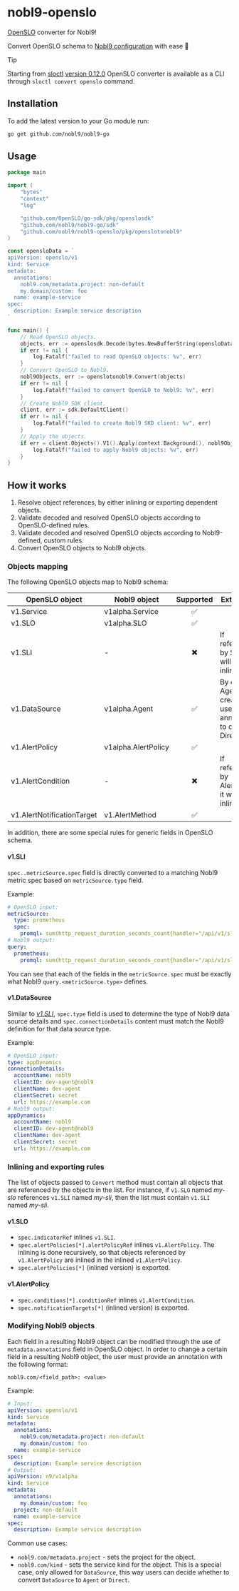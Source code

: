 # nobl9-openslo

[OpenSLO](https://openslo.com) converter for Nobl9!

Convert OpenSLO schema to
[Nobl9 configuration](https://docs.nobl9.com/yaml-guide) with ease 🚀

> [!TIP]
> Starting from [sloctl](https://github.com/nobl9/sloctl)
> [version 0.12.0](https://github.com/nobl9/sloctl/releases/tag/v0.12.0)
> OpenSLO converter is available as a CLI through `sloctl convert openslo` command.

## Installation

To add the latest version to your Go module run:

```sh
go get github.com/nobl9/nobl9-go
```

## Usage

```go
package main

import (
	"bytes"
	"context"
	"log"

	"github.com/OpenSLO/go-sdk/pkg/openslosdk"
	"github.com/nobl9/nobl9-go/sdk"
	"github.com/nobl9/nobl9-openslo/pkg/openslotonobl9"
)

const opensloData = `
apiVersion: openslo/v1
kind: Service
metadata:
  annotations:
    nobl9.com/metadata.project: non-default
    my.domain/custom: foo
  name: example-service
spec:
  description: Example service description
`

func main() {
	// Read OpenSLO objects.
	objects, err := openslosdk.Decode(bytes.NewBufferString(opensloData), openslosdk.FormatYAML)
	if err != nil {
		log.Fatalf("failed to read OpenSLO objects: %v", err)
	}
	// Convert OpenSLO to Nobl9.
	nobl9Objects, err := openslotonobl9.Convert(objects)
	if err != nil {
		log.Fatalf("failed to convert OpenSLO to Nobl9: %v", err)
	}
	// Create Nobl9 SDK client.
	client, err := sdk.DefaultClient()
	if err != nil {
		log.Fatalf("failed to create Nobl9 SKD client: %v", err)
	}
	// Apply the objects.
	if err = client.Objects().V1().Apply(context.Background(), nobl9Objects); err != nil {
		log.Fatalf("failed to apply Nobl9 objects: %v", err)
	}
}
```

## How it works

1. Resolve object references, by either inlining or exporting dependent objects.
2. Validate decoded and resolved OpenSLO objects according to OpenSLO-defined rules.
3. Validate decoded and resolved OpenSLO objects according to Nobl9-defined,
   custom rules.
4. Convert OpenSLO objects to Nobl9 objects.

### Objects mapping

The following OpenSLO objects map to Nobl9 schema:

<!-- markdownlint-disable MD013 -->
| OpenSLO object             | Nobl9 object        | Supported  | Extra rules                                                      |
|----------------------------|---------------------|:----------:|------------------------------------------------------------------|
| v1.Service                 | v1alpha.Service     |     ✅     |                                                                  |
| v1.SLO                     | v1alpha.SLO         |     ✅     |                                                                  |
| v1.SLI                     | -                   |    ✖️       | If referenced by SLO it will be inlined.                         |
| v1.DataSource              | v1alpha.Agent       |     ✅     | By default Agent is created, use annotations to create a Direct. |
| v1.AlertPolicy             | v1alpha.AlertPolicy |     ✅     |                                                                  |
| v1.AlertCondition          | -                   |    ✖️       | If referenced by AlertPolicy it will be inlined.                 |
| v1.AlertNotificationTarget | v1.AlertMethod      |     ✅     |                                                                  |
<!-- markdownlint-enable MD013 -->

In addition, there are some special rules for generic fields in OpenSLO schema.

#### v1.SLI

`spec..metricSource.spec` field is directly converted to a matching Nobl9
metric spec based on `metricSource.type` field.

Example:

```yaml
# OpenSLO input:
metricSource:
  type: prometheus
  spec:
    promql: sum(http_request_duration_seconds_count{handler="/api/v1/slos"})
# Nobl9 output:
query:
  prometheus:
    promql: sum(http_request_duration_seconds_count{handler="/api/v1/slos"})
```

You can see that each of the fields in the `metricSource.spec` must be exactly
what Nobl9 `query.<metricSource.type>` defines.

#### v1.DataSource

Similar to [_v1.SLI_](#v1sli), `spec.type` field is used to determine the type
of Nobl9 data source details and `spec.connectionDetails` content must match
the Nobl9 definition for that data source type.

Example:

```yaml
# OpenSLO input:
type: appDynamics
connectionDetails:
  accountName: nobl9
  clientID: dev-agent@nobl9
  clientName: dev-agent
  clientSecret: secret
  url: https://example.com
# Nobl9 output:
appDynamics:
  accountName: nobl9
  clientID: dev-agent@nobl9
  clientName: dev-agent
  clientSecret: secret
  url: https://example.com
```

### Inlining and exporting rules

The list of objects passed to `Convert` method must contain all objects
that are referenced by the objects in the list.
For instance, if `v1.SLO` named _my-slo_ references `v1.SLI` named _my-sli_,
then the list must contain `v1.SLI` named _my-sli_.

#### v1.SLO

- `spec.indicatorRef` inlines `v1.SLI`.
- `spec.alertPolicies[*].alertPolicyRef` inlines `v1.AlertPolicy`.
  The inlining is done recursively, so that objects referenced by `v1.AlertPolicy`
  are inlined in the inlined `v1.AlertPolicy`.
- `spec.alertPolicies[*]` (inlined version) is exported.

#### v1.AlertPolicy

- `spec.conditions[*].conditionRef` inlines `v1.AlertCondition`.
- `spec.notificationTargets[*]` (inlined version) is exported.

### Modifying Nobl9 objects

Each field in a resulting Nobl9 object can be modified through the use of
`metadata.annotations` field in OpenSLO object.
In order to change a certain field in a resulting Nobl9 object,
the user must provide an annotation with the following format:

```text
nobl9.com/<field_path>: <value>
```

Example:

```yaml
# Input:
apiVersion: openslo/v1
kind: Service
metadata:
  annotations:
    nobl9.com/metadata.project: non-default
    my.domain/custom: foo
  name: example-service
spec:
  description: Example service description
# Output:
apiVersion: n9/v1alpha
kind: Service
metadata:
  annotations:
    my.domain/custom: foo
  project: non-default
  name: example-service
spec:
  description: Example service description
```

Common use cases:

- `nobl9.com/metadata.project` - sets the project for the object.
- `nobl9.com/kind` - sets the service kind for the object.
  This is a special case, only allowed for `DataSource`, this way
  users can decide whether to convert `DataSource` to `Agent` or `Direct`.
